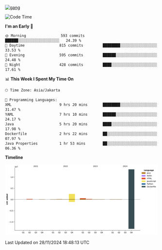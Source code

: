 <!-- [<img src='https://dev.karakun.com/assets/posts/2018-09-16-jc-java-article/3duke_suspects.jpg' alt='java'>](https://github.com/yeahbutstill) -->
[<img src='https://asset-2.tstatic.net/tribunnewswiki/foto/bank/images/Mozart.jpg' alt='gang'>](https://github.com/yeahbutstill)

<!--START_SECTION:waka-->
![Code Time](http://img.shields.io/badge/Code%20Time-2%2C953%20hrs%2022%20mins-blue)

**I'm an Early 🐤** 

```text
🌞 Morning                593 commits         ██████░░░░░░░░░░░░░░░░░░░   24.39 % 
🌆 Daytime                815 commits         ████████░░░░░░░░░░░░░░░░░   33.53 % 
🌃 Evening                595 commits         ██████░░░░░░░░░░░░░░░░░░░   24.48 % 
🌙 Night                  428 commits         ████░░░░░░░░░░░░░░░░░░░░░   17.61 % 
```


📊 **This Week I Spent My Time On** 

```text
🕑︎ Time Zone: Asia/Jakarta

💬 Programming Languages: 
XML                      9 hrs 20 mins       ████████░░░░░░░░░░░░░░░░░   31.47 % 
YAML                     7 hrs 10 mins       ██████░░░░░░░░░░░░░░░░░░░   24.17 % 
Java                     5 hrs 20 mins       ████░░░░░░░░░░░░░░░░░░░░░   17.98 % 
Dockerfile               2 hrs 22 mins       ██░░░░░░░░░░░░░░░░░░░░░░░   07.97 % 
Java Properties          1 hr 53 mins        ██░░░░░░░░░░░░░░░░░░░░░░░   06.36 % 
```

**Timeline**

![Lines of Code chart](https://raw.githubusercontent.com/yeahbutstill/yeahbutstill/main/assets/bar_graph.png)


 Last Updated on 28/11/2024 18:48:13 UTC
<!--END_SECTION:waka-->
